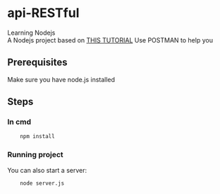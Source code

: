# api-RESTful

Learning Nodejs<br>
A Nodejs project based on [THIS TUTORIAL](https://scotch.io/tutorials/build-a-restful-api-using-node-and-express-4)
Use POSTMAN to help you

## Prerequisites

Make sure you have node.js installed

## Steps
### In cmd

```bash
    npm install
```

### Running project

You can also start a server:

```bash
    node server.js
```
